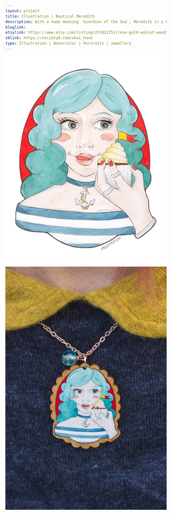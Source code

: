 ```yaml
---
layout: project
title: Illustration | Nautical Meredith
description: With a name meaning 'Guardian of the Sea', Meredith is a blue haired, ocean and cupcake loving girl who likes to accessorise with anchor necklaces and striped breton tops. As well as releasing this illustration as a print, I have turned it into a piece of rose gold necklace with a printed walnut wood pendant.
bloglink: 
etsylink: https://www.etsy.com/listing/257821751/rose-gold-walnut-wood-pendant-necklace
s6link: https://society6.com/akai_hane
type: Illustration | Watercolor | Portraits | Jewellery
---
```


![A portrait illustration of Meredith, a nautical themed, blue-haired girl with a cupcake](/assets/folio/portraits/portrait-illustration-meredith.jpg "A portrait illustration of Meredith, a nautical themed, blue-haired girl with a cupcake")

![A rose gold necklace with a walnut wood pendant printed with an illustration of Meredith, a nautical themed, blue-haired girl with a cupcake](/assets/folio/portraits/portrait-illustration-meredith-wooden-necklace.jpg "A rose gold necklace with a walnut wood pendant printed with an illustration of Meredith, a nautical themed, blue-haired girl with a cupcake")